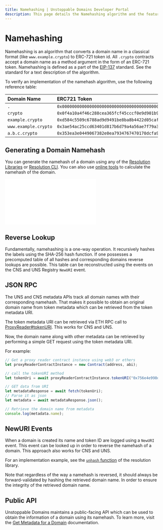```yaml
---
title: Namehashing | Unstoppable Domains Developer Portal
description: This page details the Namehashing algorithm and the features of the ERC-721 token standard.
---
```


# Namehashing

Namehashing is an algorithm that converts a domain name in a classical format \(like `www.example.crypto`\) to ERC-721 token id. All `.crypto` contracts accept a domain name as a method argument in the form of an ERC-721 token. Namehashing is defined as a part of the [EIP-137](https://github.com/ethereum/EIPs/blob/master/EIPS/eip-137.md#namehash-algorithm) standard. See the standard for a text description of the algorithm.

To verify an implementation of the namehash algorithm, use the following reference table:

| Domain Name | ERC721 Token |
| :--- | :--- |
| `.` | `0x0000000000000000000000000000000000000000000000000000000000000000` |
| `crypto` | `0x0f4a10a4f46c288cea365fcf45cccf0e9d901b945b9829ccdb54c10dc3cb7a6f` |
| `example.crypto` | `0xd584c5509c6788ad9d9491be8ba8b4422d05caf62674a98fbf8a9988eeadfb7e` |
| `www.example.crypto` | `0x3ae54ac25ccd63401d817b6d79a4a56ae7f79a332fe77a98fa0c9d10adf9b2a1` |
| `a.b.c.crypto` | `0x353ea3e0449067382e0ea7934767470170dcfa9c49b1be0fe708adc4b1f9cf13` |

## Generating a Domain Namehash

You can generate the namehash of a domain using any of the [Resolution Libraries](/developer-toolkit/resolution-integration-methods/resolution-libraries/libraries-overview.md) or [Resolution CLI](/developer-toolkit/resolution-integration-methods/resolution-cli.md). You can also use [online tools](https://swolfeyes.github.io/ethereum-namehash-calculator/) to calculate the namehash of the domain.

<embed src="/snippets/_namehashing-snippets.md" />

## Reverse Lookup

Fundamentally, namehashing is a one-way operation. It recursively hashes the labels using the SHA-256 hash function. If one possesses a precomputed table of all hashes and corresponding domains reverse lookups are possible. This table can be reconstructed using the events on the CNS and UNS Registry `NewURI` event.

## JSON RPC

The UNS and CNS metadata APIs track all domain names with their corresponding namehash. That makes it possible to obtain an original domain name from token metadata which can be retrieved from the token metadata URI.

The token metadata URI can be retrieved via ETH RPC call to [ProxyReader\#tokenURI](https://github.com/unstoppabledomains/uns/blob/1ee37ef421bb9539b7254b9b0add5215c94282ec/contracts/ProxyReader.sol#L38). This works for CNS and UNS.

Now, the domain name along with other metadata can be retrieved by performing a simple GET request using the token metadata URI.

For example:

```javascript
// Get a proxy reader contract instance using web3 or ethers
let proxyReaderContractInstance = new Contract(address, abi);

// call the tokenURI method
let tokenUri = await proxyReaderContractInstance.tokenURI("0x756e4e998dbffd803c21d23b06cd855cdc7a4b57706c95964a37e24b47c10fc9");

// GET data from URI
let metadataResponse = await fetch(tokenUri);
// Parse it as json
let metadata = await metadataResponse.json();

// Retrieve the domain name from metadata
console.log(metadata.name);
```

## NewURI Events

When a domain is created its name and token ID are logged using a `NewURI` event. This event can be looked up in order to reverse the namehash of a domain. This approach also works for CNS and UNS.

For an implementation example, see the [`unhash` function](https://github.com/unstoppabledomains/resolution/blob/221170af1ece1d97c02c86d6d1645d4c5761005e/src/Resolution.ts#L613) of the resolution library.

Note that regardless of the way a namehash is reversed, it should always be forward-validated by hashing the retrieved domain name. In order to ensure the integrity of the retrieved domain name.

## Public API

Unstoppable Domains maintains a public-facing API which can be used to obtain the information of a domain using its namehash. To learn more, visit the [Get Metadata for a Domain](/developer-toolkit/resolution-integration-methods/resolution-service/endpoints/get-metadata-for-a-domain.md) documentation.
